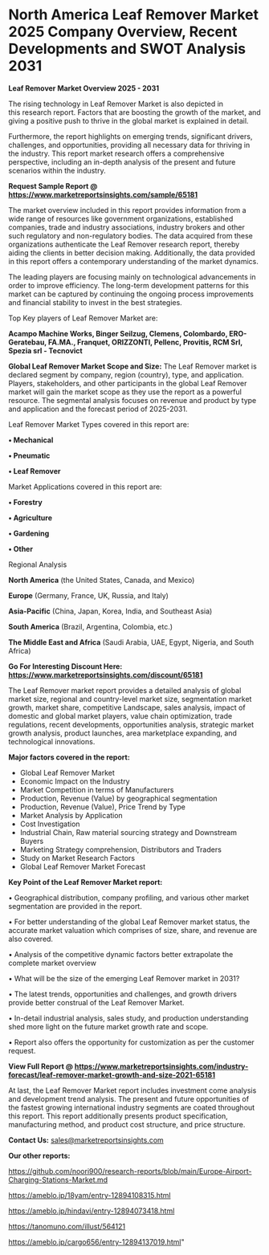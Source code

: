 # North America Leaf Remover Market 2025 Company Overview, Recent Developments and SWOT Analysis 2031

<Strong> Leaf Remover Market Overview 2025 - 2031</strong>

The rising technology in Leaf Remover Market is also depicted in this research report. Factors that are boosting the growth of the market, and giving a positive push to thrive in the global market is explained in detail.

Furthermore, the report highlights on emerging trends, significant drivers, challenges, and opportunities, providing all necessary data for thriving in the industry. This report market research offers a comprehensive perspective, including an in-depth analysis of the present and future scenarios within the industry.

<strong>Request Sample Report @ <a href=https://www.marketreportsinsights.com/sample/65181>https://www.marketreportsinsights.com/sample/65181</a></strong>

The market overview included in this report provides information from a wide range of resources like government organizations, established companies, trade and industry associations, industry brokers and other such regulatory and non-regulatory bodies. The data acquired from these organizations authenticate the Leaf Remover research report, thereby aiding the clients in better decision making. Additionally, the data provided in this report offers a contemporary understanding of the market dynamics.

The leading players are focusing mainly on technological advancements in order to improve efficiency. The long-term development patterns for this market can be captured by continuing the ongoing process improvements and financial stability to invest in the best strategies.

Top Key players of Leaf Remover Market are:

<strong>Acampo Machine Works, Binger Seilzug, Clemens, Colombardo, ERO-Geratebau, FA.MA., Franquet, ORIZZONTI, Pellenc, Provitis, RCM Srl, Spezia srl - Tecnovict</strong>

<strong><b>Global Leaf Remover Market Scope and Size:</b></strong>
The Leaf Remover market is declared segment by company, region (country), type, and application. Players, stakeholders, and other participants in the global Leaf Remover market will gain the market scope as they use the report as a powerful resource. The segmental analysis focuses on revenue and product by type and application and the forecast period of 2025-2031.

Leaf Remover Market Types covered in this report are:

<strong>• Mechanical

• Pneumatic

• Leaf Remover</strong>

Market Applications covered in this report are:

<strong>• Forestry

• Agriculture

• Gardening

• Other</strong> 

Regional Analysis

<strong>North America</strong> (the United States, Canada, and Mexico)

<strong>Europe</strong> (Germany, France, UK, Russia, and Italy)

<strong>Asia-Pacific</strong> (China, Japan, Korea, India, and Southeast Asia)

<strong>South America</strong> (Brazil, Argentina, Colombia, etc.)

<strong>The Middle East and Africa</strong> (Saudi Arabia, UAE, Egypt, Nigeria, and South Africa)

<strong>Go For Interesting Discount Here: <a href=https://www.marketreportsinsights.com/discount/65181>https://www.marketreportsinsights.com/discount/65181</a></strong>

The Leaf Remover market report provides a detailed analysis of global market size, regional and country-level market size, segmentation market growth, market share, competitive Landscape, sales analysis, impact of domestic and global market players, value chain optimization, trade regulations, recent developments, opportunities analysis, strategic market growth analysis, product launches, area marketplace expanding, and technological innovations.

<strong><b>Major factors covered in the report:</b></strong>
<ul>
  <li>Global Leaf Remover Market </li>
  <li>Economic Impact on the Industry</li>
  <li>Market Competition in terms of Manufacturers</li>
  <li>Production, Revenue (Value) by geographical segmentation</li>
  <li>Production, Revenue (Value), Price Trend by Type</li>
  <li>Market Analysis by Application</li>
  <li>Cost Investigation</li>
  <li>Industrial Chain, Raw material sourcing strategy and Downstream Buyers</li>
  <li>Marketing Strategy comprehension, Distributors and Traders</li>
  <li>Study on Market Research Factors</li>
  <li>Global Leaf Remover Market Forecast</li>
</ul>

<strong><b>Key Point of the Leaf Remover Market report:</b></strong>

• Geographical distribution, company profiling, and various other market segmentation are provided in the report.

• For better understanding of the global Leaf Remover market status, the accurate market valuation which comprises of size, share, and revenue are also covered.

• Analysis of the competitive dynamic factors better extrapolate the complete market overview

• What will be the size of the emerging Leaf Remover market in 2031?

• The latest trends, opportunities and challenges, and growth drivers provide better construal of the Leaf Remover Market.

• In-detail industrial analysis, sales study, and production understanding shed more light on the future market growth rate and scope.

• Report also offers the opportunity for customization as per the customer request.

<strong><b>View Full Report @ <a href=https://www.marketreportsinsights.com/industry-forecast/leaf-remover-market-growth-and-size-2021-65181>https://www.marketreportsinsights.com/industry-forecast/leaf-remover-market-growth-and-size-2021-65181</a></b></strong>


At last, the Leaf Remover Market report includes investment come analysis and development trend analysis. The present and future opportunities of the fastest growing international industry segments are coated throughout this report. This report additionally presents product specification, manufacturing method, and product cost structure, and price structure.

<strong>Contact Us:</strong>
sales@marketreportsinsights.com

<strong>Our other reports:</strong>

<a href=https://github.com/noori900/research-reports/blob/main/Europe-Airport-Charging-Stations-Market.md>https://github.com/noori900/research-reports/blob/main/Europe-Airport-Charging-Stations-Market.md</a>

<a href=https://ameblo.jp/18yam/entry-12894108315.html>https://ameblo.jp/18yam/entry-12894108315.html</a>

<a href=https://ameblo.jp/hindavi/entry-12894073418.html>https://ameblo.jp/hindavi/entry-12894073418.html</a>

<a href=https://tanomuno.com/illust/564121>https://tanomuno.com/illust/564121</a>

<a href=https://ameblo.jp/cargo656/entry-12894137019.html>https://ameblo.jp/cargo656/entry-12894137019.html</a>"
